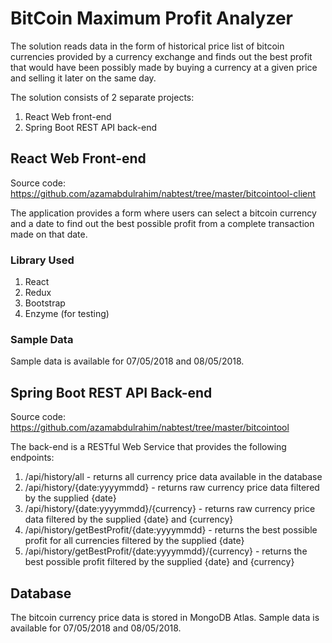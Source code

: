 # BitCoin Maximum Profit Analyzer

The solution reads data in the form of historical price list of bitcoin currencies provided by a currency exchange and finds out the best profit that would have been possibly made by
buying a currency at a given price and selling it later on the same day.

The solution consists of 2 separate projects: 
1. React Web front-end
2. Spring Boot REST API back-end

## React Web Front-end
Source code: https://github.com/azamabdulrahim/nabtest/tree/master/bitcointool-client

The application provides a form where users can select a bitcoin currency and a date to find out the best possible profit from a complete transaction made on that date.

### Library Used
1. React
2. Redux
3. Bootstrap
4. Enzyme (for testing)

### Sample Data
Sample data is available for 07/05/2018 and 08/05/2018.

## Spring Boot REST API Back-end
Source code: https://github.com/azamabdulrahim/nabtest/tree/master/bitcointool

The back-end is a RESTful Web Service that provides the following endpoints:
1. /api/history/all - returns all currency price data available in the database
2. /api/history/{date:yyyymmdd} - returns raw currency price data filtered by the supplied {date}
3. /api/history/{date:yyyymmdd}/{currency} - returns raw currency price data filtered by the supplied {date} and {currency}
4. /api/history/getBestProfit/{date:yyyymmdd} - returns the best possible profit for all currencies filtered by the supplied {date}
5. /api/history/getBestProfit/{date:yyyymmdd}/{currency} - returns the best possible profit filtered by the supplied {date} and {currency}

## Database
The bitcoin currency price data is stored in MongoDB Atlas.
Sample data is available for 07/05/2018 and 08/05/2018.